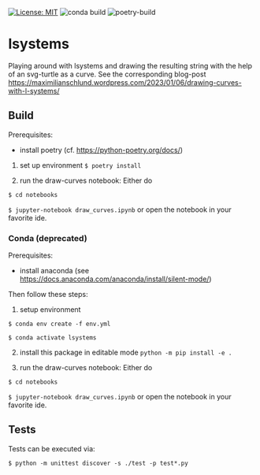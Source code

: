  [![License: MIT](https://img.shields.io/badge/License-MIT-yellow.svg)](https://opensource.org/licenses/MIT) ![conda build](https://github.com/mschlund/lsystems/actions/workflows/python-package-conda.yml/badge.svg) ![poetry-build](https://github.com/mschlund/lsystems/actions/workflows/python-package-poetry.yml/badge.svg)

# lsystems
Playing around with lsystems and drawing the resulting string with the help of an svg-turtle as a curve.
See the corresponding blog-post https://maximilianschlund.wordpress.com/2023/01/06/drawing-curves-with-l-systems/
## Build
Prerequisites:
- install poetry (cf. https://python-poetry.org/docs/)

1. set up environment
```$ poetry install```

2. run the draw-curves notebook: Either do

``` $ cd notebooks ```

``` $ jupyter-notebook draw_curves.ipynb ```
or open the notebook in your favorite ide.


### Conda (deprecated)
Prerequisites:
- install anaconda (see https://docs.anaconda.com/anaconda/install/silent-mode/)

Then follow these steps:

1. setup environment

```$ conda env create -f env.yml```

```$ conda activate lsystems```

2. install this package in editable mode
``` python -m pip install -e . ```

3. run the draw-curves notebook: Either do

``` $ cd notebooks ```

``` $ jupyter-notebook draw_curves.ipynb ```
or open the notebook in your favorite ide.

## Tests
Tests can be executed via:

```$ python -m unittest discover -s ./test -p test*.py```
